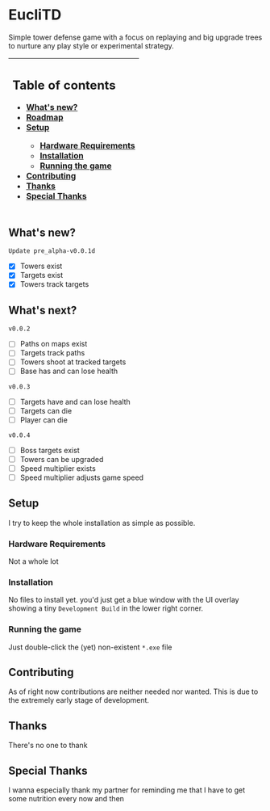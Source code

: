 # EucliTD
Simple tower defense game with a focus on replaying and big upgrade trees to nurture any play style or experimental strategy.

|<h2>Table of contents</h2><ul><li>[What's new?](#whats-new)</li><li>[Roadmap](#whats-next)</li><li>[Setup](#setup)</li><ul><li>[Hardware Requirements](#hardware-requirements)</li><li>[Installation](#installation)</li><li>[Running the game](#running-the-game)</li></ul><li>[Contributing](#contributing)</li><li>[Thanks](#thanks)</li><li>[Special Thanks](#special-thanks)</li></ul></ul>|
|:--|

## What's new?
`Update pre_alpha-v0.0.1d`
- [x] Towers exist 
- [x] Targets exist 
- [x] Towers track targets 

## What's next?
`v0.0.2`
 - [ ] Paths on maps exist 
 - [ ] Targets track paths 
 - [ ] Towers shoot at tracked targets 
 - [ ] Base has and can lose health 

`v0.0.3`
 - [ ] Targets have and can lose health 
 - [ ] Targets can die 
 - [ ] Player can die 

`v0.0.4`
 - [ ] Boss targets exist
 - [ ] Towers can be upgraded
 - [ ] Speed multiplier exists
 - [ ] Speed multiplier adjusts game speed

## Setup
I try to keep the whole installation as simple as possible.

### Hardware Requirements
Not a whole lot

### Installation
No files to install yet. you'd just get a blue window with the UI overlay showing a tiny `Development Build` in the lower right corner.

### Running the game
Just double-click the (yet) non-existent `*.exe` file

## Contributing
As of right now contributions are neither needed nor wanted. This is due to the extremely early stage of development.

## Thanks
There's no one to thank

## Special Thanks
I wanna especially thank my partner for reminding me that I have to get some nutrition every now and then

